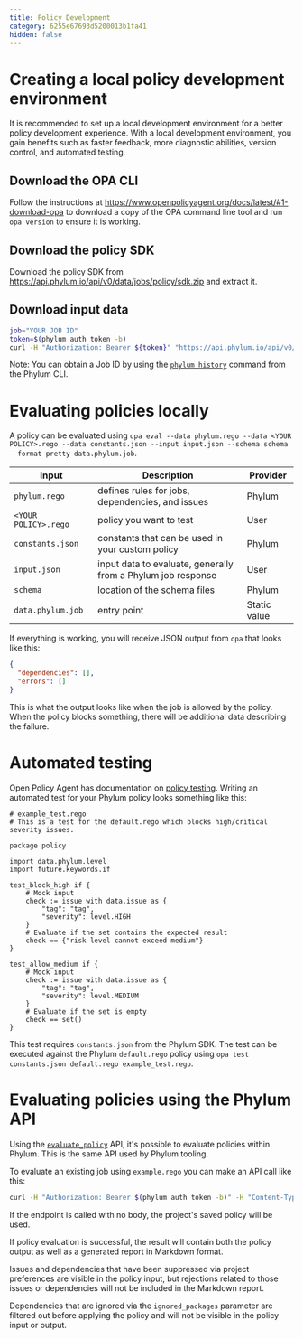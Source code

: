 ```yaml
---
title: Policy Development
category: 6255e67693d5200013b1fa41
hidden: false
---
```


# Creating a local policy development environment

It is recommended to set up a local development environment for a better policy development experience. With a local development environment, you gain benefits such as faster feedback, more diagnostic abilities, version control, and automated testing.

## Download the OPA CLI

Follow the instructions at https://www.openpolicyagent.org/docs/latest/#1-download-opa to download a copy of the OPA command line tool and run `opa version` to ensure it is working.

## Download the policy SDK

Download the policy SDK from https://api.phylum.io/api/v0/data/jobs/policy/sdk.zip and extract it.

## Download input data

```sh
job="YOUR JOB ID"
token=$(phylum auth token -b)
curl -H "Authorization: Bearer ${token}" "https://api.phylum.io/api/v0/data/jobs/${job}/policy/input" -fo input.json
```

Note: You can obtain a Job ID by using the [`phylum history`](https://docs.phylum.io/docs/phylum_history) command from the Phylum CLI.

# Evaluating policies locally

A policy can be evaluated using `opa eval --data phylum.rego --data <YOUR POLICY>.rego --data constants.json --input input.json --schema schema --format pretty data.phylum.job`.

| Input | Description | Provider |
| --- | --- | --- |
| `phylum.rego` | defines rules for jobs, dependencies, and issues | Phylum |
| `<YOUR POLICY>.rego` | policy you want to test | User |
| `constants.json` | constants that can be used in your custom policy | Phylum |
| `input.json` | input data to evaluate, generally from a Phylum job response | User |
| `schema` | location of the schema files | Phylum |
| `data.phylum.job` | entry point | Static value |

If everything is working, you will receive JSON output from `opa` that looks like this:

```json
{
  "dependencies": [],
  "errors": []
}
```

This is what the output looks like when the job is allowed by the policy. When the policy blocks something, there will be additional data describing the failure.

# Automated testing

Open Policy Agent has documentation on [policy testing](https://www.openpolicyagent.org/docs/latest/policy-testing/). Writing an automated test for your Phylum policy looks something like this:

```rego
# example_test.rego
# This is a test for the default.rego which blocks high/critical severity issues.

package policy

import data.phylum.level
import future.keywords.if

test_block_high if {
    # Mock input
    check := issue with data.issue as {
        "tag": "tag",
        "severity": level.HIGH
    }
    # Evaluate if the set contains the expected result
    check == {"risk level cannot exceed medium"}
}

test_allow_medium if {
    # Mock input
    check := issue with data.issue as {
        "tag": "tag",
        "severity": level.MEDIUM
    }
    # Evaluate if the set is empty
    check == set()
}
```

This test requires `constants.json` from the Phylum SDK. The test can be executed against the Phylum `default.rego` policy using `opa test constants.json default.rego example_test.rego`.

# Evaluating policies using the Phylum API

Using the [`evaluate_policy`](https://api.phylum.io/api/v0/swagger/index.html#/Jobs/evaluate_policy) API, it's possible to evaluate policies within Phylum. This is the same API used by Phylum tooling.

To evaluate an existing job using `example.rego` you can make an API call like this:

```sh
curl -H "Authorization: Bearer $(phylum auth token -b)" -H "Content-Type: text/plain" --data-binary @example.rego https://api.phylum.io/api/v0/data/jobs/YOUR_JOB_ID/policy/evaluate
```

If the endpoint is called with no body, the project's saved policy will be used.

If policy evaluation is successful, the result will contain both the policy output as well as a generated report in Markdown format.

Issues and dependencies that have been suppressed via project preferences are visible in the policy input, but rejections related to those issues or dependencies will not be included in the Markdown report.

Dependencies that are ignored via the `ignored_packages` parameter are filtered out before applying the policy and will not be visible in the policy input or output.
